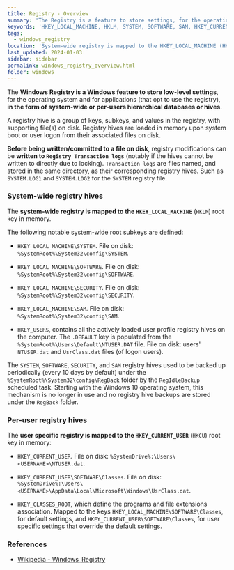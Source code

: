 ```yaml
---
title: Registry - Overview
summary: 'The Registry is a feature to store settings, for the operating system and applications, in system-wide or per-users hierarchical databases or hives.\n\nBefore being written/committed to a file on disk, registry modifications can be written to Registry Transaction logs (such as SYSTEM.LOG1 and SYSTEM.LOG2 for the SYSTEM registry hive).'
keywords: 'HKEY_LOCAL_MACHINE, HKLM, SYSTEM, SOFTWARE, SAM, HKEY_CURRENT_USER, HKCU, NTUSER.dat, UsrClass, Registry Transaction logs, SYSTEM.LOG'
tags:
  - windows_registry
location: 'System-wide registry is mapped to the HKEY_LOCAL_MACHINE (HKLM) root key in memory.\nAssociated files on disk, under <SYSTEMROOT>\System32\config\: SYSTEM, SOFTWARE, SECURITY, SAM.\n\nPer user registry is mapped to the HKEY_CURRENT_USER (HKCU) root key in memory.\nAssociated files on disk:\n<SYSTEMDRIVE>\Users\<USERNAME>\NTUSER.dat\n<SYSTEMDRIVE>\Users\<USERNAME>\AppData\Local\Microsoft\Windows\UsrClass.dat.'
last_updated: 2024-01-03
sidebar: sidebar
permalink: windows_registry_overview.html
folder: windows
---
```


The **Windows Registry is a Windows feature to store low-level settings**, for
the operating system and for applications (that opt to use the registry), **in
the form of system-wide or per-users hierarchical databases or hives**.

A registry hive is a group of keys, subkeys, and values in the registry, with
supporting file(s) on disk. Registry hives are loaded in memory upon system
boot or user logon from their associated files on disk.

**Before being written/committed to a file on disk**, registry modifications
can be **written to `Registry Transaction logs`** (notably if the hives cannot
be written to directly due to locking). `Transaction logs` are files named, and
stored in the same directory, as their corresponding registry hives. Such as
`SYSTEM.LOG1` and `SYSTEM.LOG2` for the `SYSTEM` registry file.

### System-wide registry hives

The **system-wide registry is mapped to the `HKEY_LOCAL_MACHINE`** (`HKLM`)
root key in memory.

The following notable system-wide root subkeys are defined:

  - `HKEY_LOCAL_MACHINE\SYSTEM`.
    File on disk: `%SystemRoot%\System32\config\SYSTEM`.

  - `HKEY_LOCAL_MACHINE\SOFTWARE`.
     File on disk: `%SystemRoot%\System32\config\SOFTWARE`.

  - `HKEY_LOCAL_MACHINE\SECURITY`.
     File on disk: `%SystemRoot%\System32\config\SECURITY`.

  -  `HKEY_LOCAL_MACHINE\SAM`.
     File on disk: `%SystemRoot%\System32\config\SAM`.

  - `HKEY_USERS`, contains all the actively loaded user profile registry hives
    on the computer.
    The `.DEFAULT` key is populated from the
    `%SystemRoot%\Users\Default\NTUSER.DAT` file.
    File on disk: users' `NTUSER.dat` and `UsrClass.dat` files (of logon
    users).

The `SYSTEM`, `SOFTWARE`, `SECURITY`, and `SAM` registry hives used to be
backed up periodically (every 10 days by default) under the
`%SystemRoot%\System32\config\RegBack` folder by the `RegIdleBackup` scheduled
task. Starting with the Windows 10 operating system, this mechanism is no
longer in use and no registry hive backups are stored under the `RegBack`
folder.

### Per-user registry hives

The **user specific registry is mapped to the `HKEY_CURRENT_USER`** (`HKCU`)
root key in memory:

  - `HKEY_CURRENT_USER`.
    File on disk: `%SystemDrive%:\Users\<USERNAME>\NTUSER.dat`.

  - `HKEY_CURRENT_USER\SOFTWARE\Classes`.
    File on disk:
    `%SystemDrive%:\Users\<USERNAME>\AppData\Local\Microsoft\Windows\UsrClass.dat`.

  - `HKEY_CLASSES_ROOT`, which define the programs and file extensions
    association.
    Mapped to the keys `HKEY_LOCAL_MACHINE\SOFTWARE\Classes`, for default
    settings, and `HKEY_CURRENT_USER\SOFTWARE\Classes`, for user specific
    settings that override the default settings.

### References

  - [Wikipedia - Windows_Registry](https://en.wikipedia.org/wiki/Windows_Registry)

